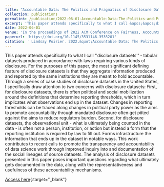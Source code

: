 ```yaml
---
title: "Accountable Data: The Politics and Pragmatics of Disclosure Datasets"
collection: publications
permalink: /publication/2022-06-01-Accountable-Data-The-Politics-and-Pragmatics-of-Disclosure-Datasets
excerpt: 'This paper attends specifically to what I call &apos;&apos;disclosure datasets&apos;&apos; - tabular datasets produced in accordance with laws requiring various kinds of disclosure. For the purposes of this paper, the most significant defining feature of disclosure datasets is that they aggregate information produced a...'
date: 2022-06-01
venue: 'In the proceedings of 2022 ACM Conference on Fairness, Accountability, and Transparency'
paperurl: 'https://doi.org/10.1145/3531146.3533201'
citation: ' Lindsay Poirier. 2022.&quot;Accountable Data: The Politics and Pragmatics of Disclosure Datasets.&quot; <i>In the proceedings of 2022 ACM Conference on Fairness, Accountability, and Transparency</i>. {Association for Computing Machinery}'
---
```

This paper attends specifically to what I call &apos;&apos;disclosure datasets&apos;&apos; - tabular datasets produced in accordance with laws requiring various kinds of disclosure. For the purposes of this paper, the most significant defining feature of disclosure datasets is that they aggregate information produced and reported by the same institutions they are meant to hold accountable. Through a series of case studies of disclosure datasets in the United States, I specifically draw attention to two concerns with disclosure datasets: First, for disclosure datasets, there is often political and social mobilization around the definitions that determine reporting thresholds, which in turn implicates what observations end up in the dataset. Changes in reporting thresholds can be traced along changes in political party power as the aims to promote accountability through mandated disclosure often get pitted against the aims to reduce regulatory burden. Second, for disclosure datasets, the observational unit - what is ultimately being counted in the data - is often not a person, institution, or action but instead a form that the reporting institution is required by law to fill out. Forms infrastructure the information that ends up in the dataset in notable ways. This work contributes to recent calls to promote the transparency and accountability of data science work through improved inquiry into and documentation of the social lineages of source datasets. The analysis of disclosure datasets presented in this paper poses important questions regarding what ultimately gets documented in the data, along with the representativeness and usefulness of these accountability mechanisms.

[Access here](https://doi.org/10.1145/3531146.3533201){:target="_blank"}
